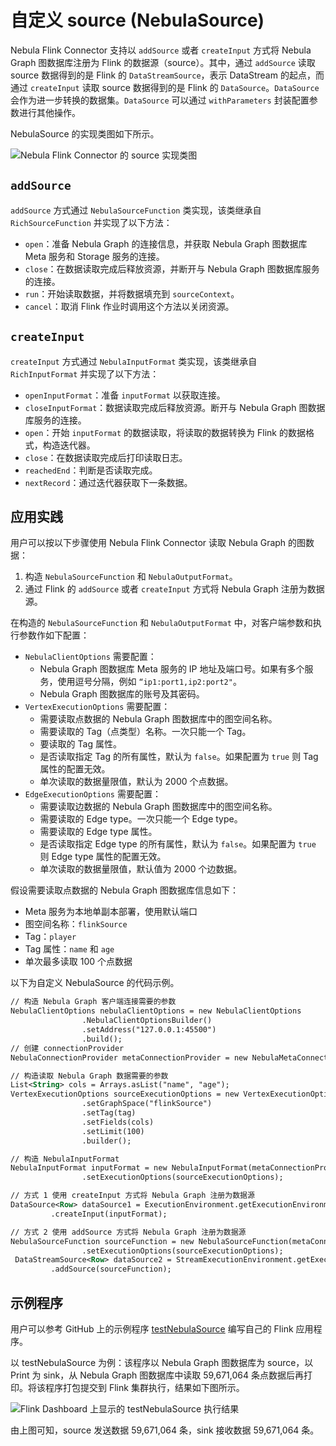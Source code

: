 # 自定义 source (NebulaSource)

Nebula Flink Connector 支持以 `addSource` 或者 `createInput` 方式将 Nebula Graph 图数据库注册为 Flink 的数据源（source）。其中，通过 `addSource` 读取 source 数据得到的是 Flink 的 `DataStreamSource`，表示 DataStream 的起点，而通过 `createInput` 读取 source 数据得到的是 Flink 的 `DataSource`。`DataSource` 会作为进一步转换的数据集。`DataSource` 可以通过 `withParameters` 封装配置参数进行其他操作。

NebulaSource 的实现类图如下所示。

![Nebula Flink Connector 的 source 实现类图](https://docs-cdn.nebula-graph.com.cn/nebula-java-tools-docs/fl-ug-001.png "source 实现类图")

## `addSource`

`addSource` 方式通过 `NebulaSourceFunction` 类实现，该类继承自 `RichSourceFunction` 并实现了以下方法：

- `open`：准备 Nebula Graph 的连接信息，并获取 Nebula Graph 图数据库 Meta 服务和 Storage 服务的连接。
- `close`：在数据读取完成后释放资源，并断开与 Nebula Graph 图数据库服务的连接。
- `run`：开始读取数据，并将数据填充到 `sourceContext`。
- `cancel`：取消 Flink 作业时调用这个方法以关闭资源。

## `createInput`

`createInput` 方式通过 `NebulaInputFormat` 类实现，该类继承自 `RichInputFormat` 并实现了以下方法：

- `openInputFormat`：准备 `inputFormat` 以获取连接。
- `closeInputFormat`：数据读取完成后释放资源。断开与 Nebula Graph 图数据库服务的连接。
- `open`：开始 `inputFormat` 的数据读取，将读取的数据转换为 Flink 的数据格式，构造迭代器。
- `close`：在数据读取完成后打印读取日志。
- `reachedEnd`：判断是否读取完成。
- `nextRecord`：通过迭代器获取下一条数据。

## 应用实践

用户可以按以下步骤使用 Nebula Flink Connector 读取 Nebula Graph 的图数据：

1. 构造 `NebulaSourceFunction` 和 `NebulaOutputFormat`。
2. 通过 Flink 的 `addSource` 或者 `createInput` 方式将 Nebula Graph 注册为数据源。

在构造的 `NebulaSourceFunction` 和 `NebulaOutputFormat` 中，对客户端参数和执行参数作如下配置：

- `NebulaClientOptions` 需要配置：
  - Nebula Graph 图数据库 Meta 服务的 IP 地址及端口号。如果有多个服务，使用逗号分隔，例如 `“ip1:port1,ip2:port2"`。
  - Nebula Graph 图数据库的账号及其密码。
- `VertexExecutionOptions` 需要配置：
  - 需要读取点数据的 Nebula Graph 图数据库中的图空间名称。
  - 需要读取的 Tag（点类型）名称。一次只能一个 Tag。
  - 要读取的 Tag 属性。
  - 是否读取指定 Tag 的所有属性，默认为 `false`。如果配置为 `true` 则 Tag 属性的配置无效。
  - 单次读取的数据量限值，默认为 2000 个点数据。
- `EdgeExecutionOptions` 需要配置：
  - 需要读取边数据的 Nebula Graph 图数据库中的图空间名称。
  - 需要读取的 Edge type。一次只能一个 Edge type。
  - 需要读取的 Edge type 属性。
  - 是否读取指定 Edge type 的所有属性，默认为 `false`。如果配置为 `true` 则 Edge type 属性的配置无效。
  - 单次读取的数据量限值，默认值为 2000 个边数据。

假设需要读取点数据的 Nebula Graph 图数据库信息如下：

- Meta 服务为本地单副本部署，使用默认端口
- 图空间名称：`flinkSource`
- Tag：`player`
- Tag 属性：`name` 和 `age`
- 单次最多读取 100 个点数据

以下为自定义 NebulaSource 的代码示例。

```xml
// 构造 Nebula Graph 客户端连接需要的参数
NebulaClientOptions nebulaClientOptions = new NebulaClientOptions
                .NebulaClientOptionsBuilder()
                .setAddress("127.0.0.1:45500")
                .build();
// 创建 connectionProvider
NebulaConnectionProvider metaConnectionProvider = new NebulaMetaConnectionProvider(nebulaClientOptions);

// 构造读取 Nebula Graph 数据需要的参数
List<String> cols = Arrays.asList("name", "age");
VertexExecutionOptions sourceExecutionOptions = new VertexExecutionOptions.ExecutionOptionBuilder()
                .setGraphSpace("flinkSource")
                .setTag(tag)
                .setFields(cols)
                .setLimit(100)
                .builder();

// 构造 NebulaInputFormat
NebulaInputFormat inputFormat = new NebulaInputFormat(metaConnectionProvider)
                .setExecutionOptions(sourceExecutionOptions);

// 方式 1 使用 createInput 方式将 Nebula Graph 注册为数据源
DataSource<Row> dataSource1 = ExecutionEnvironment.getExecutionEnvironment()
         .createInput(inputFormat);

// 方式 2 使用 addSource 方式将 Nebula Graph 注册为数据源
NebulaSourceFunction sourceFunction = new NebulaSourceFunction(metaConnectionProvider)
                .setExecutionOptions(sourceExecutionOptions);
 DataStreamSource<Row> dataSource2 = StreamExecutionEnvironment.getExecutionEnvironment()
         .addSource(sourceFunction);
```

## 示例程序

用户可以参考 GitHub 上的示例程序 [testNebulaSource](https://github.com/vesoft-inc/nebula-java/tree/v1.0/examples/src/main/java/org/apache/flink/FlinkDemo.java) 编写自己的 Flink 应用程序。

以 testNebulaSource 为例：该程序以 Nebula Graph 图数据库为 source，以 Print 为 sink，从 Nebula Graph 图数据库中读取 59,671,064 条点数据后再打印。将该程序打包提交到 Flink 集群执行，结果如下图所示。

![Flink Dashboard 上显示的 testNebulaSource 执行结果](https://docs-cdn.nebula-graph.com.cn/nebula-java-tools-docs/fl-ug-002.png "testNebulaSource 执行结果")

由上图可知，source 发送数据 59,671,064 条，sink 接收数据 59,671,064 条。
